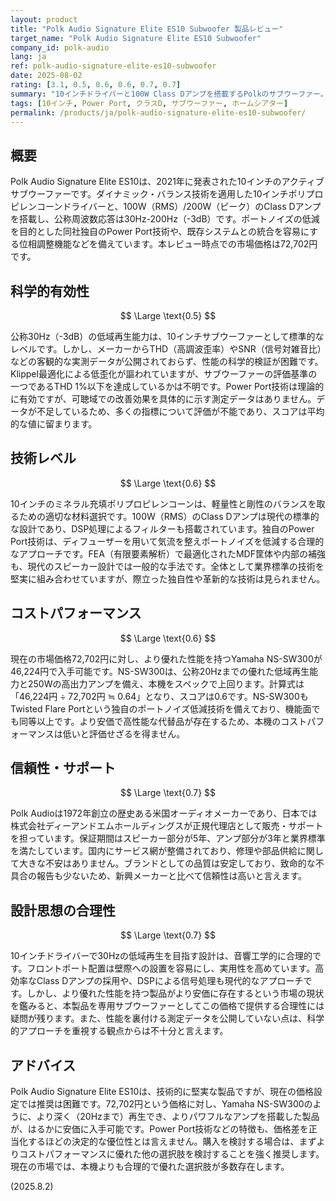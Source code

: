 ```yaml
---
layout: product
title: "Polk Audio Signature Elite ES10 Subwoofer 製品レビュー"
target_name: "Polk Audio Signature Elite ES10 Subwoofer"
company_id: polk-audio
lang: ja
ref: polk-audio-signature-elite-es10-subwoofer
date: 2025-08-02
rating: [3.1, 0.5, 0.6, 0.6, 0.7, 0.7]
summary: "10インチドライバーと100W Class Dアンプを搭載するPolkのサブウーファー。公称30Hzの低域再生とPower Port技術を特徴とするが、より安価で高性能な代替品が存在するため、コストパフォーマンスの優位性は低い。"
tags: [10インチ, Power Port, クラスD, サブウーファー, ホームシアター]
permalink: /products/ja/polk-audio-signature-elite-es10-subwoofer/
---
```

## 概要

Polk Audio Signature Elite ES10は、2021年に発表された10インチのアクティブサブウーファーです。ダイナミック・バランス技術を適用した10インチポリプロピレンコーンドライバーと、100W（RMS）/200W（ピーク）のClass Dアンプを搭載し、公称周波数応答は30Hz-200Hz（-3dB）です。ポートノイズの低減を目的とした同社独自のPower Port技術や、既存システムとの統合を容易にする位相調整機能などを備えています。本レビュー時点での市場価格は72,702円です。

## 科学的有効性

$$ \Large \text{0.5} $$

公称30Hz（-3dB）の低域再生能力は、10インチサブウーファーとして標準的なレベルです。しかし、メーカーからTHD（高調波歪率）やSNR（信号対雑音比）などの客観的な実測データが公開されておらず、性能の科学的検証が困難です。Klippel最適化による低歪化が謳われていますが、サブウーファーの評価基準の一つであるTHD 1%以下を達成しているかは不明です。Power Port技術は理論的に有効ですが、可聴域での改善効果を具体的に示す測定データはありません。データが不足しているため、多くの指標について評価が不能であり、スコアは平均的な値に留まります。

## 技術レベル

$$ \Large \text{0.6} $$

10インチのミネラル充填ポリプロピレンコーンは、軽量性と剛性のバランスを取るための適切な材料選択です。100W（RMS）のClass Dアンプは現代の標準的な設計であり、DSP処理によるフィルターも搭載されています。独自のPower Port技術は、ディフューザーを用いて気流を整えポートノイズを低減する合理的なアプローチです。FEA（有限要素解析）で最適化されたMDF筐体や内部の補強も、現代のスピーカー設計では一般的な手法です。全体として業界標準の技術を堅実に組み合わせていますが、際立った独自性や革新的な技術は見られません。

## コストパフォーマンス

$$ \Large \text{0.6} $$

現在の市場価格72,702円に対し、より優れた性能を持つYamaha NS-SW300が46,224円で入手可能です。NS-SW300は、公称20Hzまでの優れた低域再生能力と250Wの高出力アンプを備え、本機をスペックで上回ります。計算式は「46,224円 ÷ 72,702円 ≒ 0.64」となり、スコアは0.6です。NS-SW300もTwisted Flare Portという独自のポートノイズ低減技術を備えており、機能面でも同等以上です。より安価で高性能な代替品が存在するため、本機のコストパフォーマンスは低いと評価せざるを得ません。

## 信頼性・サポート

$$ \Large \text{0.7} $$

Polk Audioは1972年創立の歴史ある米国オーディオメーカーであり、日本では株式会社ディーアンドエムホールディングスが正規代理店として販売・サポートを担っています。保証期間はスピーカー部分が5年、アンプ部分が3年と業界標準を満たしています。国内にサービス網が整備されており、修理や部品供給に関して大きな不安はありません。ブランドとしての品質は安定しており、致命的な不具合の報告も少ないため、新興メーカーと比べて信頼性は高いと言えます。

## 設計思想の合理性

$$ \Large \text{0.7} $$

10インチドライバーで30Hzの低域再生を目指す設計は、音響工学的に合理的です。フロントポート配置は壁際への設置を容易にし、実用性を高めています。高効率なClass Dアンプの採用や、DSPによる信号処理も現代的なアプローチです。しかし、より優れた性能を持つ製品がより安価に存在するという市場の現状を鑑みると、本製品を専用サブウーファーとしてこの価格で提供する合理性には疑問が残ります。また、性能を裏付ける測定データを公開していない点は、科学的アプローチを重視する観点からは不十分と言えます。

## アドバイス

Polk Audio Signature Elite ES10は、技術的に堅実な製品ですが、現在の価格設定では推奨は困難です。72,702円という価格に対し、Yamaha NS-SW300のように、より深く（20Hzまで）再生でき、よりパワフルなアンプを搭載した製品が、はるかに安価に入手可能です。Power Port技術などの特徴も、価格差を正当化するほどの決定的な優位性とは言えません。購入を検討する場合は、まずよりコストパフォーマンスに優れた他の選択肢を検討することを強く推奨します。現在の市場では、本機よりも合理的で優れた選択肢が多数存在します。

(2025.8.2)
